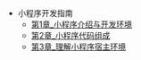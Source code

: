 * 小程序开发指南
  * [第1章_小程序介绍与开发环境](/study/小程序开发指南/第1章_小程序介绍与开发环境.md)
  * [第2章_小程序代码组成](/study/小程序开发指南/第2章_小程序代码组成.md)
  * [第3章_理解小程序宿主环境](/study/小程序开发指南/第3章_理解小程序宿主环境.md)
